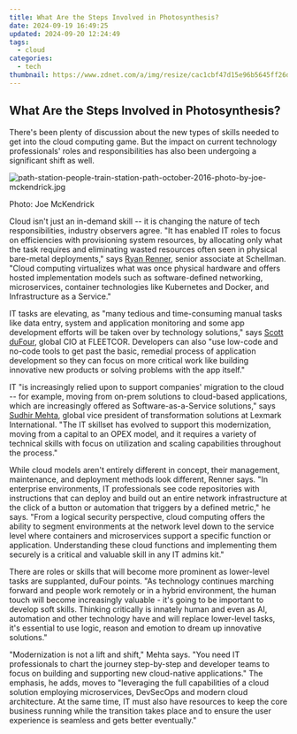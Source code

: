 ```yaml
---
title: What Are the Steps Involved in Photosynthesis?
date: 2024-09-19 16:49:25
updated: 2024-09-20 12:24:49
tags:
  - cloud
categories:
  - tech
thumbnail: https://www.zdnet.com/a/img/resize/cac1cbf47d15e96b5645ff26db75a3ed7325f4af/2022/05/07/aaede142-ef41-4ac7-8309-556702364b4e/path-station-people-train-station-path-october-2016-photo-by-joe-mckendrick.jpg?width=278&height=156&fit=crop&auto=webp
---
```


## What Are the Steps Involved in Photosynthesis?

There's been plenty of discussion about the new types of skills needed to get into the cloud computing game. But the impact on current technology professionals' roles and responsibilities has also been undergoing a significant shift as well. 

![path-station-people-train-station-path-october-2016-photo-by-joe-mckendrick.jpg](https://www.zdnet.com/a/img/resize/35886c779b803a0ba0eb2bff43c2241b43887d4f/2022/05/07/aaede142-ef41-4ac7-8309-556702364b4e/path-station-people-train-station-path-october-2016-photo-by-joe-mckendrick.jpg?auto=webp&precrop=1512,1319,x0,y343&width=540)

Photo: Joe McKendrick

Cloud isn't just an in-demand skill -- it is changing the nature of tech responsibilities, industry observers agree. "It has enabled IT roles to focus on efficiencies with provisioning system resources, by allocating only what the task requires and eliminating wasted resources often seen in physical bare-metal deployments," says [Ryan Renner](https://www.linkedin.com/in/ryan-renner-146316153/), senior associate at Schellman. "Cloud computing virtualizes what was once physical hardware and offers hosted implementation models such as software-defined networking, microservices, container technologies like Kubernetes and Docker, and Infrastructure as a Service." 

IT tasks are elevating, as "many tedious and time-consuming manual tasks like data entry, system and application monitoring and some app development efforts will be taken over by technology solutions," says [Scott duFour](https://www.linkedin.com/in/scott-dufour-7a57155/), global CIO at FLEETCOR. Developers can also "use low-code and no-code tools to get past the basic, remedial process of application development so they can focus on more critical work like building innovative new products or solving problems with the app itself." 

IT "is increasingly relied upon to support companies' migration to the cloud -- for example, moving from on-prem solutions to cloud-based applications, which are increasingly offered as Software-as-a-Service solutions," says [Sudhir Mehta](https://www.linkedin.com/in/sudhirmehta/), global vice president of transformation solutions at Lexmark International. "The IT skillset has evolved to support this modernization, moving from a capital to an OPEX model, and it requires a variety of technical skills with focus on utilization and scaling capabilities throughout the process." 

While cloud models aren't entirely different in concept, their management, maintenance, and deployment methods look different, Renner says. "In enterprise environments, IT professionals see code repositories with instructions that can deploy and build out an entire network infrastructure at the click of a button or automation that triggers by a defined metric," he says. "From a logical security perspective, cloud computing offers the ability to segment environments at the network level down to the service level where containers and microservices support a specific function or application. Understanding these cloud functions and implementing them securely is a critical and valuable skill in any IT admins kit." 

There are roles or skills that will become more prominent as lower-level tasks are supplanted, duFour points. "As technology continues marching forward and people work remotely or in a hybrid environment, the human touch will become increasingly valuable - it's going to be important to develop soft skills. Thinking critically is innately human and even as AI, automation and other technology have and will replace lower-level tasks, it's essential to use logic, reason and emotion to dream up innovative solutions." 

"Modernization is not a lift and shift," Mehta says. "You need IT professionals to chart the journey step-by-step and developer teams to focus on building and supporting new cloud-native applications." The emphasis, he adds, moves to "leveraging the full capabilities of a cloud solution employing microservices, DevSecOps and modern cloud architecture. At the same time, IT must also have resources to keep the core business running while the transition takes place and to ensure the user experience is seamless and gets better eventually."

<ins class="adsbygoogle"
     style="display:block"
     data-ad-format="autorelaxed"
     data-ad-client="ca-pub-7571918770474297"
     data-ad-slot="1223367746"></ins>



<ins class="adsbygoogle"
     style="display:block"
     data-ad-client="ca-pub-7571918770474297"
     data-ad-slot="8358498916"
     data-ad-format="auto"
     data-full-width-responsive="true"></ins>
